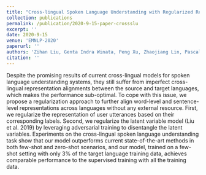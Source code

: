 ```yaml
---
title: "Cross-lingual Spoken Language Understanding with Regularized Representation Alignment"
collection: publications
permalink: /publication/2020-9-15-paper-crossslu
excerpt: ''
date: 2020-9-15
venue: 'EMNLP-2020'
paperurl: ''
authors: 'Zihan Liu, Genta Indra Winata, Peng Xu, Zhaojiang Lin, Pascale Fung'
citation: ''
---
```

Despite the promising results of current cross-lingual models for spoken language understanding systems, they still suffer from imperfect cross-lingual representation alignments between the source and target languages, which makes the performance sub-optimal. To cope with this issue, we propose a regularization approach to further align word-level and sentence-level representations across languages without any external resource. First, we regularize the representation of user utterances based on their corresponding labels. Second, we regularize the latent variable model (Liu et al. 2019) by leveraging adversarial training to disentangle the latent variables. Experiments on the cross-lingual spoken language understanding task show that our model outperforms current state-of-the-art methods in both few-shot and zero-shot scenarios, and our model, trained on a few-shot setting with only 3\% of the target language training data, achieves comparable performance to the supervised training with all the training data.

